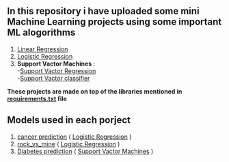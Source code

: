 ## In this repository i have uploaded some mini Machine Learning projects using some important ML alogorithms <br>
1. [Linear Regression](https://ml-cheatsheet.readthedocs.io/en/latest/linear_regression.html)
2. [Logistic Regression](https://ml-cheatsheet.readthedocs.io/en/latest/logistic_regression.html)
3. **Support Vactor Machines** : <br>
                 -[Support Vactor Regression](https://en.wikipedia.org/wiki/Support_vector_machine#Regression)<br>
                 -[Support Vactor classifier](https://www.mathworks.com/help/stats/support-vector-machines-for-binary-classification.html)<br>




**These projects are made on  top of the libraries mentioned in [requirements.txt](https://github.com/MayukhBaruaha/Machine_Learning_Projects/blob/main/requirements.txt) file**

 ## Models used in each porject
 1. [cancer prediction](https://github.com/MayukhBaruaha/Machine_Learning_Projects/tree/main/cancer%20prediction) ( [Logistic Regression](https://ml-cheatsheet.readthedocs.io/en/latest/logistic_regression.html) )
 2. [rock_vs_mine](https://github.com/MayukhBaruaha/Machine_Learning_Projects/tree/main/rock_vs_mine) ( [Logistic Regression](https://ml-cheatsheet.readthedocs.io/en/latest/logistic_regression.html) )
 3. [Diabetes prediction](https://github.com/MayukhBaruaha/Machine_Learning_Projects/tree/main/Diabetes%20prediction)   ( [Support Vactor Machines](https://en.wikipedia.org/wiki/Support_vector_machine) )
